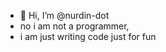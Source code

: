 - 👋 Hi, I’m @nurdin-dot
- no i am not a programmer,
- i am just writing code just for fun

<!---
nurdin-dot/nurdin-dot is a ✨ special ✨ repository because its `README.md` (this file) appears on your GitHub profile.
You can click the Preview link to take a look at your changes.
--->
